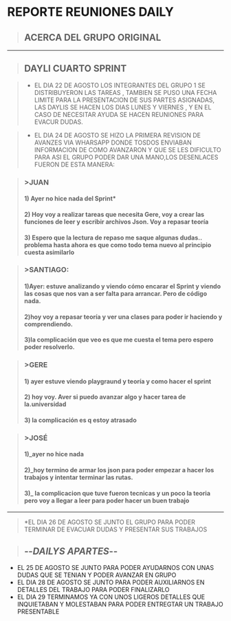 # **REPORTE REUNIONES DAILY**
>## **ACERCA DEL GRUPO ORIGINAL**
---
>## **DAYLI CUARTO SPRINT**

>* EL DIA 22 DE AGOSTO LOS INTEGRANTES DEL GRUPO 1 SE DISTRIBUYERON LAS TAREAS , TAMBIEN SE PUSO UNA FECHA LIMITE PARA LA PRESENTACION DE SUS PARTES ASIGNADAS, LAS DAYLIS SE HACEN LOS DIAS LUNES Y VIERNES , Y EN EL CASO DE NECESITAR AYUDA SE HACEN REUNIONES PARA EVACUR DUDAS.

>* EL DIA 24 DE AGOSTO SE HIZO LA PRIMERA REVISION DE AVANZES VIA WHARSAPP DONDE TOSDOS ENVIABAN INFORMACION DE COMO AVANZARON Y QUE SE LES DIFICULTO PARA ASI EL GRUPO PODER DAR UNA MANO,LOS DESENLACES FUERON DE ESTA MANERA:


>### >JUAN
>#### 1) Ayer no hice nada del Sprint*
>#### 2) Hoy voy a realizar tareas que necesita Gere, voy a crear las funciones de leer y escribir archivos Json. Voy a repasar teoría 
>#### 3) Espero que la lectura de repaso me saque algunas dudas.. problema hasta ahora es que como todo tema nuevo al principio cuesta asimilarlo

>### >SANTIAGO:
 >#### 1)Ayer: estuve analizando y viendo cómo encarar el Sprint y viendo las cosas que nos van a ser falta para arrancar. Pero de código nada.
>#### 2)hoy voy a repasar teoría y ver una clases para poder ir haciendo y comprendiendo.
>#### 3)la complicación que veo es que me cuesta el tema pero espero poder resolverlo.

> ### >GERE
>#### 1) ayer estuve viendo playgraund y teoría y como hacer el sprint
>#### 2) hoy voy. Aver si puedo avanzar algo y hacer tarea de la.universidad
>#### 3) la complicación es q estoy atrasado

>### >JOSÉ
>#### 1)_ayer no hice nada 
>#### 2)_hoy termino de armar los json para poder empezar a hacer los trabajos y intentar terminar las rutas.
>#### 3)_ la complicacion que tuve fueron tecnicas y un poco la teoria pero voy a llegar a leer para poder hacer un buen trabajo
---
> *EL DIA 26 DE AGOSTO SE JUNTO EL GRUPO PARA PODER TERMINAR DE EVACUAR DUDAS Y PRESENTAR SUS TRABAJOS 

>## --*DAILYS APARTES*--
* EL 25 DE AGOSTO SE JUNTO PARA PODER AYUDARNOS CON UNAS DUDAS QUE SE TENIAN Y PODER AVANZAR EN GRUPO
* EL DIA 28 DE AGOSTO SE JUNTO PARA PODER AUXILIARNOS EN DETALLES DEL TRABAJO PARA PODER FINALIZARLO
* EL DIA 29 TERMINAMOS YA CON UNOS LIGEROS DETALLES QUE INQUIETABAN Y MOLESTABAN PARA PODER ENTREGTAR UN TRABAJO PRESENTABLE 
